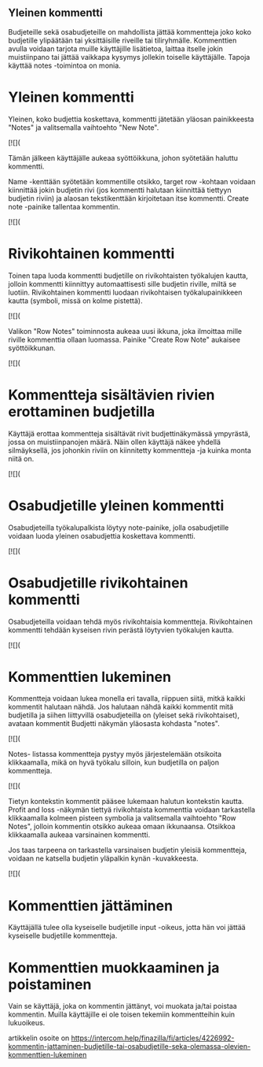 ## Yleinen kommentti

Budjeteille sekä osabudjeteille on mahdollista jättää kommentteja joko koko budjetille ylipäätään tai yksittäisille riveille tai tiliryhmälle. Kommenttien avulla voidaan tarjota muille käyttäjille lisätietoa, laittaa itselle jokin muistiinpano tai jättää vaikkapa kysymys jollekin toiselle käyttäjälle. Tapoja käyttää notes -toimintoa on monia.

# **Yleinen kommentti**

Yleinen, koko budjettia koskettava, kommentti jätetään yläosan painikkeesta "Notes" ja valitsemalla vaihtoehto "New Note".

[![](

Tämän jälkeen käyttäjälle aukeaa syöttöikkuna, johon syötetään haluttu kommentti.

Name -kenttään syötetään kommentille otsikko, target row -kohtaan voidaan kiinnittää jokin budjetin rivi (jos kommentti halutaan kiinnittää tiettyyn budjetin riviin) ja alaosan tekstikenttään kirjoitetaan itse kommentti. Create note -painike tallentaa kommentin.

[![](

# **Rivikohtainen kommentti**

Toinen tapa luoda kommentti budjetille on rivikohtaisten työkalujen kautta, jolloin kommentti kiinnittyy automaattisesti sille budjetin riville, miltä se luotiin. Rivikohtainen kommentti luodaan rivikohtaisen työkalupainikkeen kautta (symboli, missä on kolme pistettä).

[![](

Valikon "Row Notes" toiminnosta aukeaa uusi ikkuna, joka ilmoittaa mille riville kommenttia ollaan luomassa. Painike "Create Row Note" aukaisee syöttöikkunan.

[![](

# **Kommentteja sisältävien rivien erottaminen budjetilla**

Käyttäjä erottaa kommentteja sisältävät rivit budjettinäkymässä ympyrästä, jossa on muistiinpanojen määrä. Näin ollen käyttäjä näkee yhdellä silmäyksellä, jos johonkin riviin on kiinnitetty kommentteja -ja kuinka monta niitä on.

[![](

# **Osabudjetille yleinen kommentti**

Osabudjeteilla työkalupalkista löytyy note-painike, jolla osabudjetille voidaan luoda yleinen osabudjettia koskettava kommentti.

[![](

# **Osabudjetille rivikohtainen kommentti**

Osabudjeteilla voidaan tehdä myös rivikohtaisia kommentteja. Rivikohtainen kommentti tehdään kyseisen rivin perästä löytyvien työkalujen kautta.

[![](

# **Kommenttien lukeminen**

Kommentteja voidaan lukea monella eri tavalla, riippuen siitä, mitkä kaikki kommentit halutaan nähdä. Jos halutaan nähdä kaikki kommentit mitä budjetilla ja siihen liittyvillä osabudjeteilla on (yleiset sekä rivikohtaiset), avataan kommentit Budjetti näkymän yläosasta kohdasta "notes".

[![](

Notes- listassa kommentteja pystyy myös järjestelemään otsikoita klikkaamalla, mikä on hyvä työkalu silloin, kun budjetilla on paljon kommentteja.

[![](

Tietyn kontekstin kommentit pääsee lukemaan halutun kontekstin kautta. Profit and loss -näkymän tiettyä rivikohtaista kommenttia voidaan tarkastella klikkaamalla kolmeen pisteen symbolia ja valitsemalla vaihtoehto "Row Notes", jolloin kommentin otsikko aukeaa omaan ikkunaansa. Otsikkoa klikkaamalla aukeaa varsinainen kommentti.

Jos taas tarpeena on tarkastella varsinaisen budjetin yleisiä kommentteja, voidaan ne katsella budjetin yläpalkin kynän -kuvakkeesta.

[![](

# **Kommenttien jättäminen**

Käyttäjällä tulee olla kyseiselle budjetille input -oikeus, jotta hän voi jättää kyseiselle budjetille kommentteja.

# **Kommenttien muokkaaminen ja poistaminen**

Vain se käyttäjä, joka on kommentin jättänyt, voi muokata ja/tai poistaa kommentin. Muilla käyttäjille ei ole toisen tekemiin kommentteihin kuin lukuoikeus.



artikkelin osoite on https://intercom.help/finazilla/fi/articles/4226992-kommentin-jattaminen-budjetille-tai-osabudjetille-seka-olemassa-olevien-kommenttien-lukeminen

